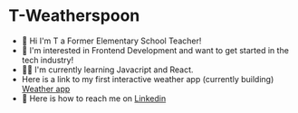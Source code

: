 # T-Weatherspoon

<ul>
  <li>
    👋 Hi I'm T a Former Elementary School Teacher!
 </li>
  <li>
👀 I'm interested in Frontend Development and want to get started in the tech industry!
   </li>
    <li>
      👩‍💻 I'm currently learning Javacript and React.
       </li>
      <li>
  Here is a link to my first interactive weather app (currently building) <a href="https://www.meteoappbyt.netlify.app" target="_blank"> Weather app </a>
      </li>
      <li>
      🤖 Here is how to reach me on <a href="https://www.linkedin.com/in/tijuana-w-96106b1b8" target="_blank"> Linkedin </a>        
</ul>
